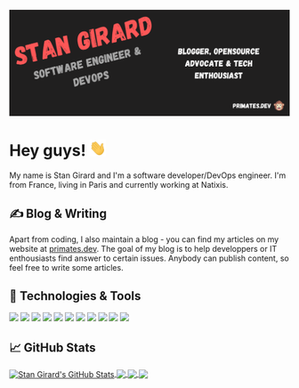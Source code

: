 [![Header](stangirard.png "Header")](https://primates.dev/)

# Hey guys! <img src="wave.gif" width="30px">

My name is Stan Girard and I'm a software developer/DevOps engineer. I'm from France, living in Paris and currently working at Natixis.

## &#x270d; Blog & Writing

Apart from coding, I also maintain a blog - you can find my articles on my website at [primates.dev](https://primates.dev/). The goal of my blog is to help developpers or IT enthousiasts find answer to certain issues. Anybody can publish content, so feel free to write some articles.

## 🔧 Technologies & Tools
![](https://img.shields.io/badge/OS-MacOS-informational?style=flat&logo=Apple&logoColor=white&color=blue)
![](https://img.shields.io/badge/Editor-Visual_Studio_Code-informational?style=flat&logo=visual-studio-code&logoColor=white&color=blue)
![](https://img.shields.io/badge/Code-Python-informational?style=flat&logo=python&logoColor=white&color=blue)
![](https://img.shields.io/badge/Code-JavaScript-informational?style=flat&logo=javascript&logoColor=white&color=blue)
![](https://img.shields.io/badge/Code-React-informational?style=flat&logo=React&logoColor=white&color=blue)
![](https://img.shields.io/badge/Shell-Bash-informational?style=flat&logo=gnu-bash&logoColor=white&color=blue)
![](https://img.shields.io/badge/Tools-Docker-informational?style=flat&logo=docker&logoColor=white&color=blue)
![](https://img.shields.io/badge/Tools-Kubernetes-informational?style=flat&logo=kubernetes&logoColor=white&color=blue)
![](https://img.shields.io/badge/Cloud-Digital_Ocean-informational?style=flat&logo=digitalocean&logoColor=white&color=blue)
![](https://img.shields.io/badge/Cloud-AWS-informational?style=flat&logo=amazon-AWS&logoColor=white&color=blue)
![](https://img.shields.io/badge/Interest-Blockchain-informational?style=flat&logo=bitcoin&logoColor=white&color=blue)

## &#x1f4c8; GitHub Stats

<a href="https://github.com/StanGirard/StanGirard">
  <img align="center" src="https://github-readme-stats.vercel.app/api?username=StanGirard&show_icons=true&line_height=27&count_private=true&title_color=ffffff&text_color=c9cacc&icon_color=2bbc8a&bg_color=1d1f21" alt="Stan Girard's GitHub Stats" />
</a>
<a href="https://github.com/StanGirard/StanGirard">
  <img align="center" src="https://github-readme-stats.vercel.app/api/top-langs/?username=StanGirard&hide=java,css,typescript,html&title_color=ffffff&text_color=c9cacc&icon_color=2bbc8a&bg_color=1d1f21" />
</a>


<a href="https://github.com/StanGirard/seo-audits-toolkit">
  <img align="center" src="https://github-readme-stats.vercel.app/api/pin/?username=StanGirard&repo=seo-audits-toolkit&title_color=ffffff&text_color=c9cacc&icon_color=2bbc8a&bg_color=1d1f21" />
</a>
<a href="https://github.com/TrollsHunter/TrollHunter">
  <img align="center" src="https://github-readme-stats.vercel.app/api/pin/?username=trollshunter&repo=trollhunter&title_color=ffffff&text_color=c9cacc&icon_color=2bbc8a&bg_color=1d1f21" />
</a>




<!--
**StanGirard/StanGirard** is a ✨ _special_ ✨ repository because its `README.md` (this file) appears on your GitHub profile.

Here are some ideas to get you started:

- 🔭 I’m currently working on ...
- 🌱 I’m currently learning ...
- 👯 I’m looking to collaborate on ...
- 🤔 I’m looking for help with ...
- 💬 Ask me about ...
- 📫 How to reach me: ...
- 😄 Pronouns: ...
- ⚡ Fun fact: ...
-->
